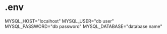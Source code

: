 # .env

MYSQL_HOST="localhost"
MYSQL_USER="db user"
MYSQL_PASSWORD="db password"
MYSQL_DATABASE="database name"
